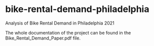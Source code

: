 # bike-rental-demand-philadelphia
Analysis of Bike Rental Demand in Philadelphia 2021


The whole documentation of the project can be found in the Bike_Rental_Demand_Paper.pdf file. 
